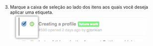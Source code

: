 3. Marque a caixa de seleção ao lado dos itens aos quais você deseja aplicar uma etiqueta. ![Caixa de seleção de metadados de problemas](/assets/images/help/issues/issues_assign_checkbox.png)
